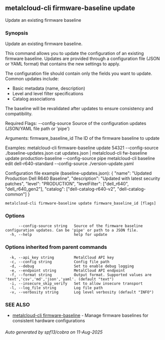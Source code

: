 ## metalcloud-cli firmware-baseline update

Update an existing firmware baseline

### Synopsis

Update an existing firmware baseline.

This command allows you to update the configuration of an existing firmware baseline.
Updates are provided through a configuration file (JSON or YAML format) that contains
the new settings to apply.

The configuration file should contain only the fields you want to update. Common
updates include:
- Basic metadata (name, description)
- Level and level filter specifications  
- Catalog associations

The baseline will be revalidated after updates to ensure consistency and compatibility.

Required Flags:
  --config-source    Source of the configuration updates (JSON/YAML file path or 'pipe')

Arguments:
  firmware_baseline_id    The ID of the firmware baseline to update

Examples:
  metalcloud-cli firmware-baseline update 54321 --config-source ./baseline-updates.json
  cat updates.json | metalcloud-cli fw-baseline update production-baseline --config-source pipe
  metalcloud-cli baseline edit dell-r640-standard --config-source ./version-update.yaml

Configuration file example (baseline-updates.json):
{
  "name": "Updated Production Dell R640 Baseline",
  "description": "Updated with latest security patches",
  "level": "PRODUCTION",
  "levelFilter": ["dell_r640", "dell_r640_gen2"],
  "catalog": ["dell-catalog-r640-v2", "dell-catalog-common"]
}

```
metalcloud-cli firmware-baseline update firmware_baseline_id [flags]
```

### Options

```
      --config-source string   Source of the firmware baseline configuration updates. Can be 'pipe' or path to a JSON file.
  -h, --help                   help for update
```

### Options inherited from parent commands

```
  -k, --api_key string         MetalCloud API key
  -c, --config string          Config file path
  -d, --debug                  Set to enable debug logging
  -e, --endpoint string        MetalCloud API endpoint
  -f, --format string          Output format. Supported values are 'text','csv','md','json','yaml'. (default "text")
  -i, --insecure_skip_verify   Set to allow insecure transport
  -l, --log_file string        Log file path
  -v, --verbosity string       Log level verbosity (default "INFO")
```

### SEE ALSO

* [metalcloud-cli firmware-baseline](metalcloud-cli_firmware-baseline.md)	 - Manage firmware baselines for consistent hardware configurations

###### Auto generated by spf13/cobra on 11-Aug-2025
